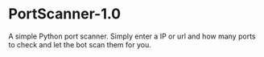 # PortScanner-1.0
A simple Python port scanner. Simply enter a IP or url and how many ports to check and let the bot scan them for you.
